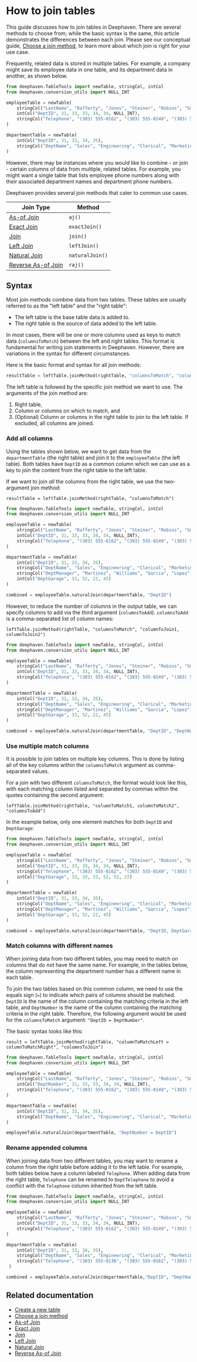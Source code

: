 # How to join tables

This guide discusses how to join tables in Deephaven. There are several methods to choose from; while the basic syntax is the same, this article demonstrates the differences between each join. Please see our conceptual guide, [Choose a join method](https://deephaven.io/core/docs/conceptual/choose-joins), to learn more about which join is right for your use case.

Frequently, related data is stored in multiple tables. For example, a company might save its employee data in one table, and its department data in another, as shown below.

```python
from deephaven.TableTools import newTable, stringCol, intCol
from deephaven.conversion_utils import NULL_INT

employeeTable = newTable(
    stringCol("LastName", "Rafferty", "Jones", "Steiner", "Robins", "Smith", "Rogers"),
    intCol("DeptID", 31, 33, 33, 34, 34, NULL_INT),
    stringCol("Telephone", "(303) 555-0162", "(303) 555-0149", "(303) 555-0184", "(303) 555-0125", None, None)
)

departmentTable = newTable(
    intCol("DeptID", 31, 33, 34, 35),
    stringCol("DeptName", "Sales", "Engineering", "Clerical", "Marketing"),
)
```

However, there may be instances where you would like to combine - or join - certain columns of data from multiple, related tables. For example, you might want a single table that lists employee phone numbers along with their associated department names and department phone numbers.

Deephaven provides several join methods that cater to common use cases.

| Join Type                                                                                   | Method          |
| ------------------------------------------------------------------------------------------- | --------------- |
| [As-of Join](https://deephaven.io/core/docs/reference/table-operations/join/aj)             | `aj()`          |
| [Exact Join](https://deephaven.io/core/docs/reference/table-operations/join/exact-join)     | `exactJoin()`   |
| [Join](https://deephaven.io/core/docs/reference/table-operations/join/join)                 | `join()`        |
| [Left Join](https://deephaven.io/core/docs/reference/table-operations/join/left-join)       | `leftJoin()`    |
| [Natural Join](https://deephaven.io/core/docs/reference/table-operations/join/natural-join) | `naturalJoin()` |
| [Reverse As-of Join](https://deephaven.io/core/docs/reference/table-operations/join/raj)    | `raj()`         |

## Syntax

Most join methods combine data from two tables. These tables are usually referred to as the "left table" and the "right table":

- The left table is the base table data is added to.
- The right table is the source of data added to the left table.

In most cases, there will be one or more columns used as keys to match data (`columnsToMatch`) between the left and right tables. This format is fundamental for writing join statements in Deephaven. However, there are variations in the syntax for different circumstances.

Here is the basic format and syntax for all join methods:

```python
resultTable = leftTable.joinMethod(rightTable, "columnsToMatch", "columnsToAdd")
```

The left table is followed by the specific join method we want to use. The arguments of the join method are:

1. Right table,
2. Column or columns on which to match, and
3. (Optional) Column or columns in the right table to join to the left table. If excluded, all columns are joined.

### Add all columns

Using the tables shown below, we want to get data from the `departmentTable` (the right table) and join it to the `employeeTable` (the left table). Both tables have `DeptID` as a common column which we can use as a key to join the content from the right table to the left table.

If we want to join _all_ the columns from the right table, we use the two-argument join method:

`resultTable = leftTable.joinMethod(rightTable, "columnsToMatch")`

```python
from deephaven.TableTools import newTable, stringCol, intCol
from deephaven.conversion_utils import NULL_INT

employeeTable = newTable(
    stringCol("LastName", "Rafferty", "Jones", "Steiner", "Robins", "Smith", "Rogers"),
    intCol("DeptID", 31, 33, 33, 34, 34, NULL_INT),
    stringCol("Telephone", "(303) 555-0162", "(303) 555-0149", "(303) 555-0184", "(303) 555-0125", None, None),
)

departmentTable = newTable(
    intCol("DeptID", 31, 33, 34, 35),
    stringCol("DeptName", "Sales", "Engineering", "Clerical", "Marketing"),
    stringCol("DeptManager", "Martinez", "Williams", "Garcia", "Lopez"),
    intCol("DeptGarage", 33, 52, 22, 45)
)

combined = employeeTable.naturalJoin(departmentTable, "DeptID")
```

However, to reduce the number of columns in the output table, we can specify columns to add via the third argument (`columnsToAdd`). `columnsToAdd` is a comma-separated list of column names:

`leftTable.joinMethod(rightTable, "columnsToMatch", "columnToJoin1, columnToJoin2")`

```python
from deephaven.TableTools import newTable, stringCol, intCol
from deephaven.conversion_utils import NULL_INT

employeeTable = newTable(
    stringCol("LastName", "Rafferty", "Jones", "Steiner", "Robins", "Smith", "Rogers"),
    intCol("DeptID", 31, 33, 33, 34, 34, NULL_INT),
    stringCol("Telephone", "(303) 555-0162", "(303) 555-0149", "(303) 555-0184", "(303) 555-0125", None, None),
)

departmentTable = newTable(
    intCol("DeptID", 31, 33, 34, 35),
    stringCol("DeptName", "Sales", "Engineering", "Clerical", "Marketing"),
    stringCol("DeptManager", "Martinez", "Williams", "Garcia", "Lopez"),
    intCol("DeptGarage", 33, 52, 22, 45)
)

combined = employeeTable.naturalJoin(departmentTable, "DeptID", "DeptName, DeptManager")
```

### Use multiple match columns

It is possible to join tables on multiple key columns. This is done by listing all of the key columns within the `columnsToMatch` argument as comma-separated values.

For a join with two different `columnsToMatch`, the format would look like this, with each matching column listed and separated by commas within the quotes containing the second argument:

`leftTable.joinMethod(rightTable, "columnToMatch1, columnToMatch2", "columnsToAdd")`

In the example below, only one element matches for both `DeptID` and `DeptGarage`:

```python
from deephaven.TableTools import newTable, stringCol, intCol
from deephaven.conversion_utils import NULL_INT

employeeTable = newTable(
    stringCol("LastName", "Rafferty", "Jones", "Steiner", "Robins", "Smith", "Rogers"),
    intCol("DeptID", 31, 33, 33, 34, 34, NULL_INT),
    stringCol("Telephone", "(303) 555-0162", "(303) 555-0149", "(303) 555-0184", "(303) 555-0125", None, None),
    intCol("DeptGarage", 33, 33, 33, 52, 52, 22)
)

departmentTable = newTable(
    intCol("DeptID", 31, 33, 34, 35),
    stringCol("DeptName", "Sales", "Engineering", "Clerical", "Marketing"),
    stringCol("DeptManager", "Martinez", "Williams", "Garcia", "Lopez"),
    intCol("DeptGarage", 33, 52, 22, 45)
)

combined = employeeTable.naturalJoin(departmentTable, "DeptID, DeptGarage")
```

### Match columns with different names

When joining data from two different tables, you may need to match on columns that do not have the same name. For example, in the tables below, the column representing the department number has a different name in each table.

To join the two tables based on this common column, we need to use the equals sign (`=`) to indicate which pairs of columns should be matched. `DeptID` is the name of the column containing the matching criteria in the left table, and `DeptNumber` is the name of the column containing the matching criteria in the right table. Therefore, the following argument would be used for the `columnsToMatch` argument: `"DeptID = DeptNumber"`.

The basic syntax looks like this:

`result = leftTable.joinMethod(rightTable, "columnToMatchLeft = columnToMatchRight", "columnsToJoin")`

```python
from deephaven.TableTools import newTable, stringCol, intCol
from deephaven.conversion_utils import NULL_INT

employeeTable = newTable(
    stringCol("LastName", "Rafferty", "Jones", "Steiner", "Robins", "Smith", "Rogers"),
    intCol("DeptNumber", 31, 33, 33, 34, 34, NULL_INT),
    stringCol("Telephone", "(303) 555-0162", "(303) 555-0149", "(303) 555-0184", "(303) 555-0125", None, None),
)

departmentTable = newTable(
    intCol("DeptID", 31, 33, 34, 35),
    stringCol("DeptName", "Sales", "Engineering", "Clerical", "Marketing"),
)

employeeTable.naturalJoin(departmentTable, "DeptNumber = DeptID")
```

### Rename appended columns

When joining data from two different tables, you may want to rename a column from the right table before adding it to the left table. For example, both tables below have a column labeled `Telephone`. When adding data from the right table, `Telephone` can be renamed to `DeptTelephone` to avoid a conflict with the `Telephone` column inherited from the left table.

```python
from deephaven.TableTools import newTable, stringCol, intCol
from deephaven.conversion_utils import NULL_INT

employeeTable = newTable(
    stringCol("LastName", "Rafferty", "Jones", "Steiner", "Robins", "Smith", "Rogers"),
    intCol("DeptID", 31, 33, 33, 34, 34, NULL_INT),
    stringCol("Telephone", "(303) 555-0162", "(303) 555-0149", "(303) 555-0184", "(303) 555-0125", None, None),
)

departmentTable = newTable(
    intCol("DeptID", 31, 33, 34, 35),
    stringCol("DeptName", "Sales", "Engineering", "Clerical", "Marketing"),
    stringCol("Telephone", "(303) 555-0136", "(303) 555-0162", "(303) 555-0175", "(303) 555-0171")
 )

combined = employeeTable.naturalJoin(departmentTable,"DeptID", "DeptName, DeptTelephone = Telephone")
```

## Related documentation

- [Create a new table](https://deephaven.io/core/docs/reference/table-operations/create/new-table)
- [Choose a join method](https://deephaven.io/core/docs/conceptual/choose-joins)
- [As-of Join](https://deephaven.io/core/docs/reference/table-operations/join/aj)
- [Exact Join](https://deephaven.io/core/docs/reference/table-operations/join/exact-join)
- [Join](https://deephaven.io/core/docs/reference/table-operations/join/join)
- [Left Join](https://deephaven.io/core/docs/reference/table-operations/join/left-join)
- [Natural Join](https://deephaven.io/core/docs/reference/table-operations/join/natural-join)
- [Reverse As-of Join](https://deephaven.io/core/docs/reference/table-operations/join/raj)
